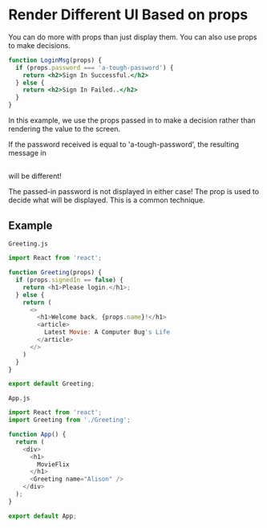 # Render Different UI Based on props
You can do more with props than just display them. You can also use props to make decisions.

```jsx
function LoginMsg(props) {
  if (props.password === 'a-tough-password') {
    return <h2>Sign In Successful.</h2>
  } else {
    return <h2>Sign In Failed..</h2>
  }
}
```

In this example, we use the props passed in to make a decision rather than rendering the value to the screen.

If the password received is equal to 'a-tough-password', the resulting message in <h2></h2> will be different!

The passed-in password is not displayed in either case! The prop is used to decide what will be displayed. This is a common technique.

## Example
```Greeting.js```
```js
import React from 'react';

function Greeting(props) {
  if (props.signedIn == false) {
    return <h1>Please login.</h1>;
  } else {
    return (
      <>
        <h1>Welcome back, {props.name}!</h1>
        <article>
          Latest Movie: A Computer Bug's Life
        </article>
      </>
    )
  }
}

export default Greeting;
```

```App.js```
```js
import React from 'react';
import Greeting from './Greeting';

function App() {
  return (
    <div>
      <h1>
        MovieFlix
      </h1>
      <Greeting name="Alison" />
    </div>
  );
}

export default App;
```
